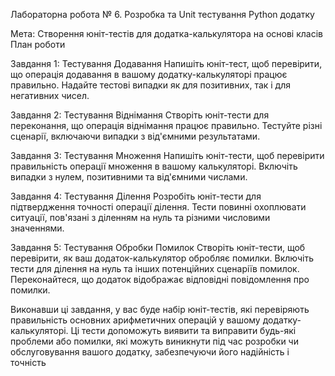 Лабораторна робота № 6. Розробка та Unit тестування Python додатку 

Мета: Cтворення юніт-тестів для додатка-калькулятора на основі класів
План роботи

Завдання 1: Тестування Додавання
Напишіть юніт-тест, щоб перевірити, що операція додавання в вашому додатку-калькуляторі працює правильно. Надайте тестові випадки як для позитивних, так і для негативних чисел.

Завдання 2: Тестування Віднімання
Створіть юніт-тести для переконання, що операція віднімання працює правильно. Тестуйте різні сценарії, включаючи випадки з від'ємними результатами.

Завдання 3: Тестування Множення
Напишіть юніт-тести, щоб перевірити правильність операції множення в вашому калькуляторі. Включіть випадки з нулем, позитивними та від'ємними числами.

Завдання 4: Тестування Ділення
Розробіть юніт-тести для підтвердження точності операції ділення. Тести повинні охоплювати ситуації, пов'язані з діленням на нуль та різними числовими значеннями.

Завдання 5: Тестування Обробки Помилок
Створіть юніт-тести, щоб перевірити, як ваш додаток-калькулятор обробляє помилки. Включіть тести для ділення на нуль та інших потенційних сценаріїв помилок. Переконайтеся, що додаток відображає відповідні повідомлення про помилки.

Виконавши ці завдання, у вас буде набір юніт-тестів, які перевіряють правильність основних арифметичних операцій у вашому додатку-калькуляторі. Ці тести допоможуть виявити та виправити будь-які проблеми або помилки, які можуть виникнути під час розробки чи обслуговування вашого додатку, забезпечуючи його надійність і точність